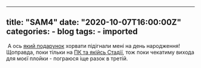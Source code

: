 
---
title: "SAM4"
date: "2020-10-07T16:00:00Z"
categories:
    - blog
tags:
    - imported
---

 А ось [який подарунок](https://www.youtube.com/watch?v=2NAKfsB8WCQ) хорвати підігнали мені на день народження! Щоправда, поки тільки на [ПК та якійсь Стадії](https://en.wikipedia.org/wiki/Serious_Sam_4), тож поки чекатиму вихода для моєї плойки \- пограюся іще разок в третій.

  


  
  


  



